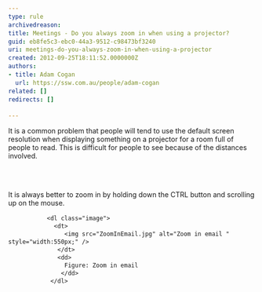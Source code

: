 ```yaml
---
type: rule
archivedreason: 
title: Meetings - Do you always zoom in when using a projector?
guid: eb8fe5c3-ebc0-44a3-9512-c98473bf3240
uri: meetings-do-you-always-zoom-in-when-using-a-projector
created: 2012-09-25T18:11:52.0000000Z
authors:
- title: Adam Cogan
  url: https://ssw.com.au/people/adam-cogan
related: []
redirects: []

---
```



<p>It is a common problem that people will tend to use the default screen resolution when displaying something on a projector for a room full of people to read. This is difficult for people to see because of the distances involved.</p>
<br><excerpt class='endintro'></excerpt><br>
<p>It is always better to zoom in by holding down the CTRL button and scrolling up on the mouse.</p>
 
               <dl class="image">
                 <dt>
                    <img src="ZoomInEmail.jpg" alt="Zoom in email " style="width:550px;" />
                  </dt>
                  <dd>
                    Figure: Zoom in email             
                   </dd>
                </dl>



